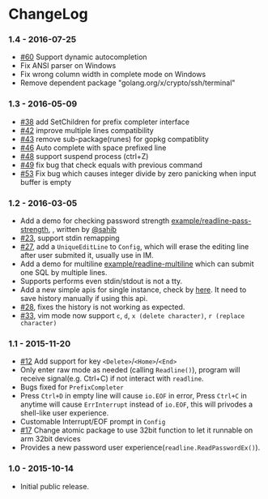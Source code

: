 # ChangeLog

### 1.4 - 2016-07-25

* [#60][60] Support dynamic autocompletion
* Fix ANSI parser on Windows
* Fix wrong column width in complete mode on Windows
* Remove dependent package "golang.org/x/crypto/ssh/terminal"

### 1.3 - 2016-05-09

* [#38][38] add SetChildren for prefix completer interface
* [#42][42] improve multiple lines compatibility
* [#43][43] remove sub-package(runes) for gopkg compatiblity
* [#46][46] Auto complete with space prefixed line
* [#48][48]	support suspend process (ctrl+Z)
* [#49][49] fix bug that check equals with previous command
* [#53][53] Fix bug which causes integer divide by zero panicking when input buffer is empty

### 1.2 - 2016-03-05

* Add a demo for checking password strength [example/readline-pass-strength](https://github.com/chzyer/readline/blob/master/example/readline-pass-strength/readline-pass-strength.go), , written by [@sahib](https://github.com/sahib)
* [#23][23], support stdin remapping
* [#27][27], add a `UniqueEditLine` to `Config`, which will erase the editing line after user submited it, usually use in IM.
* Add a demo for multiline [example/readline-multiline](https://github.com/chzyer/readline/blob/master/example/readline-multiline/readline-multiline.go) which can submit one SQL by multiple lines.
* Supports performs even stdin/stdout is not a tty.
* Add a new simple apis for single instance, check by [here](https://github.com/chzyer/readline/blob/master/std.go). It need to save history manually if using this api.
* [#28][28], fixes the history is not working as expected.
* [#33][33], vim mode now support `c`, `d`, `x (delete character)`, `r (replace character)`

### 1.1 - 2015-11-20

* [#12][12] Add support for key `<Delete>`/`<Home>`/`<End>`
* Only enter raw mode as needed (calling `Readline()`), program will receive signal(e.g. Ctrl+C) if not interact with `readline`.
* Bugs fixed for `PrefixCompleter`
* Press `Ctrl+D` in empty line will cause `io.EOF` in error, Press `Ctrl+C` in anytime will cause `ErrInterrupt` instead of `io.EOF`, this will privodes a shell-like user experience.
* Customable Interrupt/EOF prompt in `Config`
* [#17][17] Change atomic package to use 32bit function to let it runnable on arm 32bit devices
* Provides a new password user experience(`readline.ReadPasswordEx()`).

### 1.0 - 2015-10-14

* Initial public release.

[12]: https://github.com/chzyer/readline/pull/12
[17]: https://github.com/chzyer/readline/pull/17
[23]: https://github.com/chzyer/readline/pull/23
[27]: https://github.com/chzyer/readline/pull/27
[28]: https://github.com/chzyer/readline/pull/28
[33]: https://github.com/chzyer/readline/pull/33
[38]: https://github.com/chzyer/readline/pull/38
[42]: https://github.com/chzyer/readline/pull/42
[43]: https://github.com/chzyer/readline/pull/43
[46]: https://github.com/chzyer/readline/pull/46
[48]: https://github.com/chzyer/readline/pull/48
[49]: https://github.com/chzyer/readline/pull/49
[53]: https://github.com/chzyer/readline/pull/53
[60]: https://github.com/chzyer/readline/pull/60
